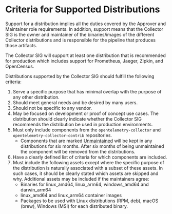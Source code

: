 # Criteria for Supported Distributions

Support for a distribution implies all the duties covered by the Approver and Maintainer role requirements. In addition, support means that the Collector SIG is the owner and maintainer of the binaries/images of the different Collector distributions and is responsible for the pipeline that produces those artifacts.

The Collector SIG will support at least one distribution that is recommended for production which includes support for Prometheus, Jaeger, Zipkin, and OpenCensus.

Distributions supported by the Collector SIG should fulfill the following criteria:

1. Serve a specific purpose that has minimal overlap with the purpose of any other distribution.
2. Should meet general needs and be desired by many users.
3. Should not be specific to any vendor.
4. May be focused on development or proof of concept use cases.  The distribution should clearly indicate whether the Collector SIG recommends the distribution be used in production environments.
5. Must only include components from the `opentelemetry-collector` and `opentelemetry-collector-contrib` repositories.
    - Components that are marked [Unmaintained](https://github.com/open-telemetry/opentelemetry-collector#unmaintained) will be kept in any distributions for six months. After six months of being unmaintained the component will be removed from the distributions.
6. Have a clearly defined list of criteria for which components are included.
7. Must include the following assets except where the specific purpose of the distribution is naturally associated with a subset of these assets. In such cases, it should be clearly stated which assets are skipped and why.  Additional assets may be included if the maintainers agree:
    - Binaries for linux_amd64, linux_arm64, windows_amd64 and darwin_arm64
    - linux_amd64 and linux_arm64 container images
    - Packages to be used with Linux distributions (RPM, deb), macOS (brew), Windows (MSI) for each distributed binary.


